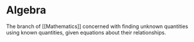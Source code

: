 # Algebra
The branch of [[Mathematics]] concerned with finding unknown quantities using known quantities, given equations about their relationships.